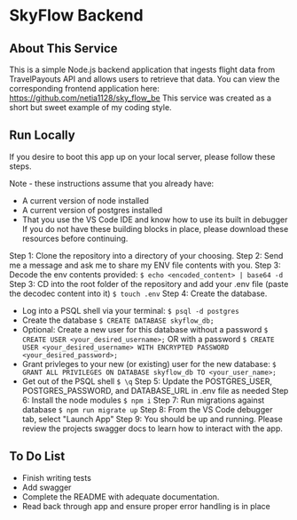 # SkyFlow Backend

## About This Service
This is a simple Node.js backend application that ingests flight data from TravelPayouts API and allows users to retrieve that data.
You can view the corresponding frontend application here: https://github.com/netia1128/sky_flow_be
This service was created as a short but sweet example of my coding style. 

## Run Locally
If you desire to boot this app up on your local server, please follow these steps.

Note - these instructions assume that you already have:
- A current version of node installed
- A current version of postgres installed
- That you use the VS Code IDE and know how to use its built in debugger
If you do not have these building blocks in place, please download these resources before continuing.

Step 1: Clone the repository into a directory of your choosing.
Step 2: Send me a message and ask me to share my ENV file contents with you.
Step 3: Decode the env contents provided: `$ echo <encoded_content> | base64 -d`
Step 3: CD into the root folder of the repository and add your .env file (paste the decodec content into it) `$ touch .env`
Step 4: Create the database. 
- Log into a PSQL shell via your terminal: `$ psql -d postgres`
- Create the database `$ CREATE DATABASE skyflow_db;`
- Optional: Create a new user for this database 
   without a password `$ CREATE USER <your_desired_username>;`
   OR
   with a password `$ CREATE USER <your_desired_username> WITH ENCRYPTED PASSWORD <your_desired_password>;`
- Grant privleges to your new (or existing) user for the new database: `$ GRANT ALL PRIVILEGES ON DATABASE skyflow_db TO <your_user_name>;`
- Get out of the PSQL shell `$ \q`
Step 5: Update the POSTGRES_USER, POSTGRES_PASSWORD, and DATABASE_URL in .env file as needed
Step 6: Install the node modules `$ npm i`
Step 7: Run migrations against database `$ npm run migrate up`
Step 8: From the VS Code debugger tab, select "Launch App"
Step 9: You should be up and running. Please review the projects swagger docs to learn how to interact with the app. 

## To Do List
- Finish writing tests
- Add swagger
- Complete the README with adequate documentation.
- Read back through app and ensure proper error handling is in place